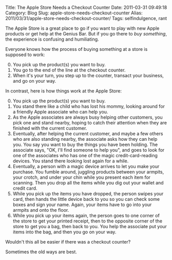 Title: The Apple Store Needs a Checkout Counter
Date: 2011-03-31 09:49:18
Category: Blog
Slug: apple-store-needs-checkout-counter
Alias: 2011/03/31/apple-store-needs-checkout-counter/
Tags: selfindulgence, rant


The Apple Store is a great place to go if you want to play with new Apple products or get help at the Genius Bar. But if you go there to _buy something_, the experience is confusing and humiliating.

Everyone knows how the process of buying something at a store is supposed to work:

0. You pick up the product(s) you want to buy.
0. You go to the end of the line at the checkout counter.
0. When it's your turn, you step up to the counter, transact your business, and go on your way.

In contrast, here is how things work at the Apple Store:

0. You pick up the product(s) you want to buy.
0. You stand there like a child who has lost his mommy, looking around for a friendly Apple associate who can help you.
0. As the Apple associates are always busy helping other customers, you pick one and stand nearby, hoping to catch their attention when they are finished with the current customer.
0. Eventually, after helping the current customer, and maybe a few others who are also standing nearby, the associate asks how they can help you. You say you want to buy the things you have been holding. The associate says, "OK, I'll find someone to help you", and goes to look for one of the associates who has one of the magic credit-card-reading devices. You stand there looking lost again for a while.
0. Eventually, a person with a magic device arrives to let you make your purchase. You fumble around, juggling products between your armpits, your crotch, and under your chin while you present each item for scanning.  Then you drop all the items while you dig out your wallet and credit card.
0. While you pick up the items you have dropped, the person swipes your card, then hands the little device back to you so you can check some boxes and sign your name.  Again, your items have to go into your armpits and onto the floor.
0. While you pick up your items again, the person goes to one corner of the store to get your printed receipt, then to the opposite corner of the store to get you a bag, then back to you. You help the associate put your items into the bag, and then you go on your way.

Wouldn't this all be easier if there was a checkout counter?

Sometimes the old ways are best.

